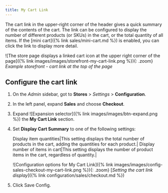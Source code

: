 ```yaml
---
title: My Cart Link
---
```


The cart link in the upper-right corner of the header gives a quick summary of the contents of the cart. The link can be configured to display the number of different products (or SKUs) in the cart, or the total quantity of all items. If the [mini cart]({% link sales/mini-cart.md %}) is enabled, you can click the link to display more detail.

![The store page displays a linked cart icon at the upper right corner of the page]({% link images/images/storefront-my-cart-link.png %}){: .zoom}
_Example storefront - cart link at the top of the page_

## Configure the cart link

1. On the _Admin_ sidebar, got to **Stores** > _Settings_ > **Configuration**.

1. In the left panel, expand **Sales** and choose **Checkout**.

1. Expand ![Expansion selector]({% link images/images/btn-expand.png %}) the **My Cart Link** section.

1. Set **Display Cart Summary** to one of the following settings:

   Display item quantities|This setting displays the total number of products in the cart, adding the quantities for each product.|
   Display number of items in cart|This setting displays the number of product items in the cart, regardless of quantity.|

   ![Configuration options for My Cart Link]({% link images/images/config-sales-checkout-my-cart-link.png %}){: .zoom}
   [_Setting the cart link display_]({% link configuration/sales/checkout.md %})

1. Click <span class="btn">Save Config</span>.
